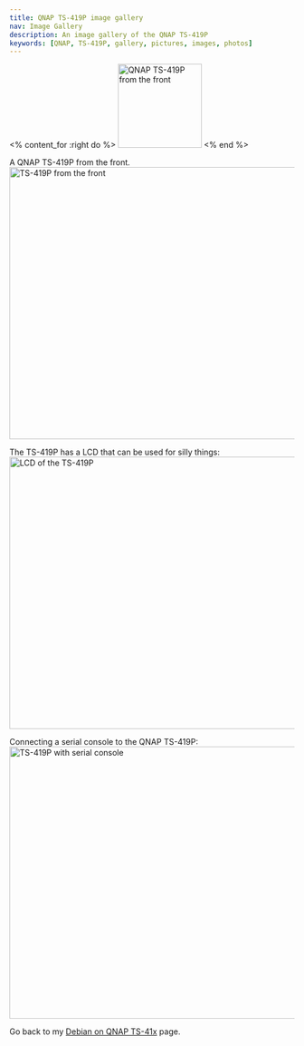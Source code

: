 ```yaml
---
title: QNAP TS-419P image gallery
nav: Image Gallery
description: An image gallery of the QNAP TS-419P
keywords: [QNAP, TS-419P, gallery, pictures, images, photos]
---
```


<% content_for :right do %>
<img src = "../images/r_qnap_ts419p.jpg" class="border" alt="QNAP TS-419P from the front" width="148" height="148" />
<% end %>

A QNAP TS-419P from the front.<br />
<a href = "../images/img_0201.jpg">
<img src = "../images/img_0201s.jpg" class="border" alt = "TS-419P from the front" width="640" height="480" />
</a>

The TS-419P has a LCD that can be used for silly things:<br />
<a href = "../images/img_0202.jpg">
<img src = "../images/img_0202s.jpg" class="border" alt = "LCD of the TS-419P" width="640" height="480" />
</a>

Connecting a serial console to the QNAP TS-419P:<br />
<a href = "../images/img_0203.jpg">
<img src = "../images/img_0203s.jpg" class="border" alt = "TS-419P with serial console" width="640" height="480" />
</a>

Go back to my <a href = "..">Debian on QNAP TS-41x</a> page.

